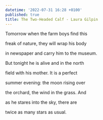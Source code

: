 ```yaml
---
datetime: '2022-07-31 16:28 +0100'
published: true
title: The Two-Headed Calf - Laura Gilpin
---
```

Tomorrow when the farm boys find this

freak of nature, they will wrap his body

in newspaper and carry him to the museum.

But tonight he is alive and in the north

field with his mother. It is a perfect

summer evening: the moon rising over

the orchard, the wind in the grass. And

as he stares into the sky, there are

twice as many stars as usual.